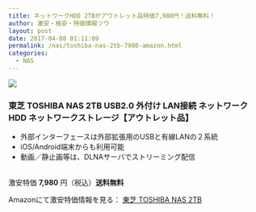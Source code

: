 ```yaml
---
title: ネットワークHDD 2TBがアウトレット品特価7,980円！送料無料！
author: 激安・格安・特価情報ツウ
layout: post
date: 2017-04-08 01:11:09
permalink: /nas/toshiba-nas-2tb-7980-amazon.html
categories:
  - NAS
---
```


<div class="img-bg2 img_L">
<a target="_blank"  href="https://www.amazon.co.jp/gp/product/B01ISKNG86/ref=as_li_tl?ie=UTF8&camp=247&creative=1211&creativeASIN=B01ISKNG86&linkCode=as2&tag=tokkajohotsu-22&linkId=074d27b95dea3e2cff482faaa70b768a"><img border="0" src="//ws-fe.amazon-adsystem.com/widgets/q?_encoding=UTF8&MarketPlace=JP&ASIN=B01ISKNG86&ServiceVersion=20070822&ID=AsinImage&WS=1&Format=_SL250_&tag=tokkajohotsu-22" ></a><img src="//ir-jp.amazon-adsystem.com/e/ir?t=tokkajohotsu-22&l=am2&o=9&a=B01ISKNG86" width="1" height="1" border="0" alt="" style="border:none !important; margin:0px !important;" />
</div>

### 東芝 TOSHIBA NAS 2TB USB2.0 外付け LAN接続 ネットワークHDD ネットワークストレージ【アウトレット品】
<!--more-->

* 外部インターフェースは外部拡張用のUSBと有線LANの２系統
* iOS/Android端末からも利用可能
* 動画／静止画等は、DLNAサーバでストリーミング配信

<br clear="all" />激安特価 <span class="tokka-price"><strong>7,980</strong></span> 円（税込）**送料無料**

Amazonにて激安特価情報を見る： <span class="fs150p"><a href="https://www.amazon.co.jp/gp/product/B01ISKNG86/ref=as_li_tl?ie=UTF8&camp=247&creative=1211&creativeASIN=B01ISKNG86&linkCode=as2&tag=tokkajohotsu-22&linkId=074d27b95dea3e2cff482faaa70b768a" target="_blank">東芝 TOSHIBA NAS 2TB</a></span>
